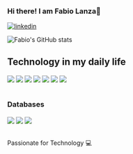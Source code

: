 ### Hi there! I am Fabio Lanza👋

[![linkedin](https://img.shields.io/badge/LinkedIn-0077B5?style=for-the-badge&logo=linkedin&logoColor=white)](https://www.linkedin.com/in/fabio-lanza-448b7536/)

![Fabio's GitHub stats](https://github-readme-stats.vercel.app/api?username=Fabio-Lanza&show_icons=true&theme=radical)

## Technology in my daily life

<div style ="display: inline_block">
<img align='center' src='https://img.shields.io/badge/HTML5-E34F26?style=for-the-badge&logo=html5&logoColor=white'/>
<img align='center' src='https://img.shields.io/badge/CSS3-1572B6?style=for-the-badge&logo=css3&logoColor=white'/>
<img align='center' src= 'https://img.shields.io/badge/JavaScript-F7DF1E?style=for-the-badge&logo=javascript&logoColor=black'/>
<img align='center' src='https://img.shields.io/badge/Node.js-43853D?style=for-the-badge&logo=node.js&logoColor=white'/>
<img align='center' src='https://img.shields.io/badge/React-20232A?style=for-the-badge&logo=react&logoColor=61DAFB'/>
<img align='center' src='https://img.shields.io/badge/TypeScript-007ACC?style=for-the-badge&logo=typescript&logoColor=white'/>
<img align='center' src='https://img.shields.io/badge/Express.js-404D59?style=for-the-badge'/>
</div>
<br>

### Databases

<div style="display: inline_block">
<img align='center' src='https://img.shields.io/badge/MySQL-00000F?style=for-the-badge&logo=mysql&logoColor=white'/>
<img align='center' src='https://img.shields.io/badge/MongoDB-4EA94B?style=for-the-badge&logo=mongodb&logoColor=white'/>
<img align='center' src='https://img.shields.io/badge/PostgreSQL-316192?style=for-the-badge&logo=postgresql&logoColor=white'/>
</div>
<br/>
<br/>
Passionate for Technology 💻

<!--
Here are some ideas to get you started:

- 🔭 I’m currently working on ...
- 🌱 I’m currently learning ...
- 👯 I’m looking to collaborate on ...
- 🤔 I’m looking for help with ...
- 💬 Ask me about ...
- 📫 How to reach me: ...
- 😄 Pronouns: ...
- ⚡ Fun fact: ...
-->
